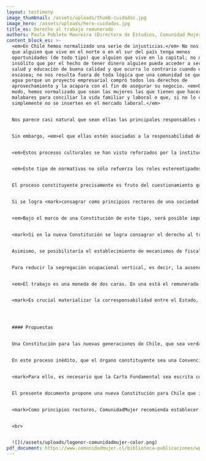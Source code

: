 ```yaml
---
layout: testimony
image_thumbnail: /assets/uploads/thumb-cuidados.jpg
image_hero: /assets/uploads/hero-cuidados.jpg
title_es: Derecho al trabajo remunerado
authors: Paula Poblete Maureira (Directora de Estudios, Comunidad Mujer)
content_block_es: >-
  <em>En Chile hemos normalizado una serie de injusticias.</em> No nos sorprende
  que alguien que vive en el norte o en el sur del país tenga menos
  oportunidades (de todo tipo) que alguien que vive en la capital; no nos parece
  insólito que por el hecho de tener dinero alguien pueda acceder a servicios de
  salud y educación de buena calidad y que ocurra lo contrario cuando el dinero
  escasea; no nos resulta fuera de toda lógica que una comunidad se quede sin
  agua porque un proyecto empresarial compró todos los derechos de
  aprovechamiento y la acapara con el fin de asegurar su negocio. <em>De igual
  modo, hemos normalizado que sean las mujeres las que tienen que hacer
  malabares para conciliar la vida familiar y laboral o que, si no lo consiguen,
  simplemente no se inserten en el mercado laboral.</em>


  Nos parece casi natural que sean ellas las principales responsables de cuidar a quienes tienen algún nivel de dependencia, niñas, niños, personas adultas mayores, enfermas y/o discapacitadas y que, por lo tanto, sus posibilidades de desarrollarse en el espacio laboral o de lograr la autonomía económica, estén supeditadas a no tener este tipo de responsabilidades o a conseguir delegarlas (generalmente en otra mujer).


  Sin embargo, <em>el que ellas estén asociadas a la responsabilidad del cuidado es una construcción social,</em> no es algo inherente, determinado por la biología o la naturaleza. Su sexo no define que tengan una mayor habilidad para el cuidado. Como tantas otras, la adquieren en el proceso de socialización, la aprenden porque se les enseña. Es la sociedad —cada una en su contexto, variable según el momento y el lugar— la que ha ido definiendo qué es lo permitido para las mujeres, lo deseable y lo valorable en ellas. Y de modo análogo con los hombres.


  <em>Estos procesos culturales se han visto reforzados por la institucionalidad, las leyes y los diversos programas públicos.</em> Por ejemplo, en el Código del Trabajo chileno, las responsables de la familia son las mujeres. Las únicas titulares de los diferentes derechos a cuidar son las madres trabajadoras: del pre y posnatal, posnatal parental, fuero maternal, derecho de alimentación, sala cuna y licencia por enfermedad grave del niño/a menor de un año. En Chile, los padres trabajadores no tienen derecho a cuidar (ni el deber). Sólo si la madre renuncia a su derecho y se lo traspasa al padre, él puede ejercerlo, pero no en todos los casos, sólo en el posnatal parental, el derecho de alimentación y la licencia por enfermedad grave del niño/a menor de un año. 


  <em>Este tipo de normativas no sólo refuerza los roles estereotipados entre hombres y mujeres, sino que establece costos de contratación distintos.</em> Así, las mujeres son comparativamente más caras que los hombres y eso se traduce en barreras para obtener un trabajo remunerado o se expresa en menores salarios. Esto es injusto y debe cambiar.


  El proceso constituyente precisamente es fruto del cuestionamiento que hicimos sobre nuestra normalidad. Hubo desigualdades que se nos hicieron intolerables. Así, la deliberación colectiva y, en definitiva, la nueva Constitución, como la más evidente materialización de un nuevo pacto social, ofrecen una tremenda oportunidad para mejorar las experiencias de vida de las mujeres en relación con el trabajo remunerado. Por diversas vías se puede avanzar para que las mujeres tengan el mismo derecho que los hombres a este trabajo, es decir, en igualdad de condiciones y que las responsabilidades sobre el cuidado no se transformen en una desventaja para ellas. Son múltiples los compromisos nacionales e internacionales que Chile ha asumido en esta materia y que es urgente hacerlos realidad.


  Si se logra <mark>consagrar como principios rectores de una sociedad justa e igualitaria aquel que establece la igualdad sustantiva y la no discriminación por razones de sexo (entre otras) y el de la corresponsabilidad social de los cuidados</mark>, se estará allanado el camino para instaurar el derecho al trabajo remunerado y a la igualdad salarial entre hombres y mujeres.


  <em>Bajo el marco de una Constitución de este tipo, será posible impulsar medidas afirmativas que se traduzcan en resultados concretos.</em> Este es el caso de las políticas que favorecen la corresponsabilidad de los cuidados entre mujeres y hombres, como la sala cuna universal, el postnatal parental de uso exclusivo para padres y la ampliación de la cobertura del Subsistema Nacional de Apoyos y Cuidados, que contribuyen a equiparar las oportunidades de acceso al mercado laboral y a reducir las fuentes de la brecha salarial de género.


  <mark>Si en la nueva Constitución se logra consagrar el derecho al trabajo remunerado en igualdad de condiciones para hombres y mujeres, se habilitaría el avance en legislaciones que pudieran garantizarlo.</mark> Por ejemplo, el establecimiento de la obligatoriedad de la suscripción de la Norma Chilena (NCh) 3262 (2012) de igualdad de género y conciliación de la vida laboral, familiar y personal, para las empresas del Estado, las grandes empresas y aquellas proveedoras del Estado. Así, se masificaría la implementación del Sistema de Gestión de Igualdad de Género y Conciliación (SIGIGC) de la vida laboral, familiar y personal de responsabilidad compartida al interior de las organizaciones.


  Asimismo, se posibilitaría el establecimiento de mecanismos de fiscalización efectivos para resguardar el derecho a la igualdad en las remuneraciones entre mujeres y hombres (Ley 20.348) en todas las empresas, independientemente de su tamaño, penalizando su incumplimiento con la inmediata rectificación de salarios y fortaleciendo las instancias de denuncia. 


  Para reducir la segregación ocupacional vertical, es decir, la ausencia de mujeres en los altos cargos, la instauración de este derecho haría posible establecer la obligatoriedad práctica de la Norma de Carácter General (NCG) 385 sobre gobierno corporativo, responsabilidad social y desarrollo sostenible de la Comisión para el Mercado Financiero (CMF) para el sector privado, las empresas con participación del Estado y las empresas públicas, de tal manera que se viabilice la diversidad de género en la composición de los directorios y en los niveles gerenciales de las organizaciones (ComunidadMujer, [2015](http://dev.comunidadmujer.cl/biblioteca-publicaciones/wp-content/uploads/2015/03/BOLETIN-MARZO-2015-VF.pdf) y [2017](https://www.comunidadmujer.cl/wp-content/uploads/2017/09/Propuestas_Digital_PL-1.pdf)).


  <em>El trabajo es una moneda de dos caras. En una está el remunerado y, en la otra, el no remunerado. Ambos no pueden comprenderse por separado.</em> Las facilidades que tienen los hombres para desenvolverse en el espacio remunerado están relacionadas directamente con que se desentienden de sus responsabilidades en el ámbito doméstico. Por el contrario, las dificultades que muchas mujeres experimentan para desarrollarse en el mercado laboral tienen que ver en gran medida con las ataduras derivadas del trabajo no remunerado. 


  <mark>Es crucial materializar la corresponsabilidad entre el Estado, la sociedad y las comunidades locales para desfamiliarizar el rol de los cuidados y, así lograr desfeminizarlos.</mark> Solo así avanzaremos en que el derecho al trabajo remunerado de hombres y mujeres en igualdad de condiciones sea una realidad.




  #### Propuestas


  Una Constitución para las nuevas generaciones de Chile, que sea verdaderamente inclusiva, democrática, legítima y sostenible, sólo será posible si integra las voces de aquellos grupos sociales históricamente excluidos y vulnerados, como es el caso de las mujeres.


  En este proceso inédito, que el órgano constituyente sea una Convención Constitucional paritaria en términos de sexos, elegida democráticamente, representa una oportunidad histórica para incorporar las demandas por la igualdad de género en todos los ámbitos de la vida. 


  <mark>Para ello, es necesario que la Carta Fundamental sea escrita con lenguaje inclusivo y que transversalmente tenga perspectiva de género, considerando las múltiples interseccionalidades que afectan a las personas, como la etnia, el estrato socioeconómico, la localización geográfica, la orientación sexual, entre otras.</mark>


  El presente documento propone una nueva Constitución para Chile que incluya un conjunto mínimo de principios, derechos y deberes que permitan orientar a la sociedad hacia el logro de la igualdad de género real. A través de un ejercicio comparativo entre Constituciones del mundo, espera contribuir a la discusión sobre la formulación más adecuada para cada uno de ellos. 


  <mark>Como principios rectores, ComunidadMujer recomienda establecer el principio de igualdad sustantiva y no discriminación y el principio de corresponsabilidad social de los cuidados. Entre los derechos fundamentales de las mujeres, sugiere integrar el derecho a la igualdad sustantiva y a la no discriminación; el derecho a una vida libre de violencia; el derecho al trabajo remunerado y a la igualdad salarial; y el derecho a una educación no sexista. Finalmente, insta al Estado a reconocer el trabajo de cuidados no remunerado como actividad productiva y a garantizar la participación paritaria de mujeres y hombres en la vida política, contemplando la necesidad de introducir normas de equidad de género en la composición de sus órganos.</mark>


  <br>


  ![](/assets/uploads/logonor-comunidadmujer-color.png)
pdf_document: https://www.comunidadmujer.cl/biblioteca-publicaciones/wp-content/uploads/2021/04/Una-Constituci%C3%B3n-para-la-Igualdad-2021.pdf
---
```

